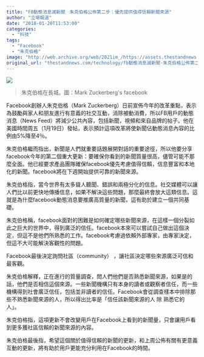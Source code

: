 ```yaml
---
title: "FB動態消息減新聞　朱克伯格公佈第二步：優先提供值得信賴新聞來源"
author: "立場報道"
date: "2018-01-20T11:53:00"
categories:
  - "科技"
tags:
  - "Facebook"
  - "朱克伯格"
image: "http://web.archive.org/web/2021im_/https://assets.thestandnews.com/media/photos/fb_zyStl.png"
original_url: "thestandnews.com/technology/fb動態消息減新聞-朱克伯格公佈第二步-優先提供值得信賴新聞來源"
---
```

![](http://web.archive.org/web/2021im_/https://assets.thestandnews.com/media/photos/fb_zyStl.png)
> 朱克伯格在長城。圖：Mark Zuckerberg's facebook

Facebook創辦人朱克伯格（Mark Zuckerberg）日前宣佈今年的改革重點，表示為鼓勵與家人和朋友進行有意義的社交互動，消除被動消費，所以FB用戶的動態消息（News Feed）將減少公共內容，包括新聞，視頻和來自品牌的帖子。他在美國時間周五（1月19日）發帖，表示預計這項改革將使新聞佔動態消息內容的比例由5%降至4％。

朱克伯格繼而指出，新聞是人們就重要話題展開對話的重要途徑，所以他要分享facebook今年的第二個重大更新：要確保你看到的新聞質量很高，儘管可能不那麼全面。他已經要求產品團隊確保facebook優先考慮值得信賴，信息豐富和本地化的新聞。facebook將在下週開始提供可靠的新聞來源。

朱克伯格指，當今世界有太多聳人聽聞、錯誤和兩極分化的信息。社交媒體可以讓人們比以前更快地傳播信息，如果不解決這些問題，那麼最終會放大這類信息。這就是為什麼facebook動態消息要推廣高質量的新聞，這有助於建立一個共同基礎。

朱克伯格稱，facebook面對的困難是如何確定哪些新聞來源，在這樣一個分裂如此之巨大的世界中，得到廣泛的信任。facebook本來可以嘗試自己做出這個決定，但這不是他們所熟悉的工作。facebook考慮過依賴外部專家，由專家決定，但這不大可能解決客觀性的問題。

Facebook最後決定詢問社區（community） ，讓社區決定哪些來源廣泛可信和最客觀。

朱克伯格解釋，正在進行的質量調查，問人們他們是否熟悉新聞來源，如果是的話，他們是否相信這個來源。一些新聞機構只有本身的讀者或觀察者信任，而一些機構得到社會廣泛信任，包括並非讀者的信任。Facebook會從調查樣本中排除那些不熟悉新聞來源的人，所以得出比率是「信任該新聞來源的人 除 熟悉它的人」。

朱克伯格指，這項更新不會改變用戶在Facebook上看到的新聞量，只會讓用戶看到更多獲社區信賴的新聞來源的內容。

朱克伯格最後指，希望這個關於值得信賴的新聞的更新，和上周公佈有關有更意義互動的更新，將有助於用戶更能充分利用在Facebook的時間。